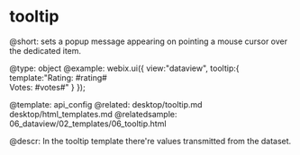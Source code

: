 tooltip
=============


@short: sets a popup message appearing on pointing a mouse cursor over the dedicated item.
	

@type: object
@example:
webix.ui({
  view:"dataview",
  tooltip:{
  	template:"Rating: #rating#<br/>Votes: #votes#"
  }
});

@template:	api_config
@related: 
	desktop/tooltip.md
    desktop/html_templates.md
@relatedsample:
	06_dataview/02_templates/06_tooltip.html
    
@descr:  In the tooltip template there're values transmitted from the dataset.




